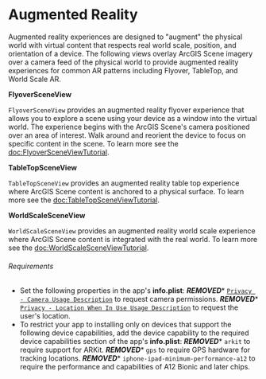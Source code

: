 # Augmented Reality

Augmented reality experiences are designed to "augment" the physical world with virtual 
content that respects real world scale, position, and orientation of a device. The following 
views overlay ArcGIS Scene imagery over a camera feed of the physical world to provide augmented 
reality experiences for common AR patterns including Flyover, TableTop, and World Scale AR.

**FlyoverSceneView**

`FlyoverSceneView` provides an augmented reality flyover experience that allows you to 
explore a scene using your device as a window into the virtual world. The experience begins
with the ArcGIS Scene's camera positioned over an area of interest. Walk around and reorient
the device to focus on specific content in the scene. To learn more see the <doc:FlyoverSceneViewTutorial>.

**TableTopSceneView**

`TableTopSceneView` provides an augmented reality table top experience where ArcGIS Scene content
is anchored to a physical surface. To learn more see the <doc:TableTopSceneViewTutorial>.

**WorldScaleSceneView**

`WorldScaleSceneView` provides an augmented reality world scale experience where ArcGIS Scene content
is integrated with the real world. To learn more see the <doc:WorldScaleSceneViewTutorial>.

###### Requirements
* Set the following properties in the app's **info.plist**:
***REMOVED**** [`Privacy - Camera Usage Description`](https:***REMOVED***developer.apple.com/documentation/bundleresources/information_property_list/nscamerausagedescription) to request camera permissions.
***REMOVED**** [`Privacy - Location When In Use Usage Description`](https:***REMOVED***developer.apple.com/documentation/bundleresources/information_property_list/nslocationwheninuseusagedescription) to request the user's location.
* To restrict your app to installing only on devices that support the following device capabilities, add the device capability to the required device capabilities section of the app's **info.plist**:
***REMOVED**** `arkit` to require support for ARKit.
***REMOVED**** `gps` to require GPS hardware for tracking locations.
***REMOVED**** `iphone-ipad-minimum-performance-a12` to require the performance and capabilities of A12 Bionic and later chips.
